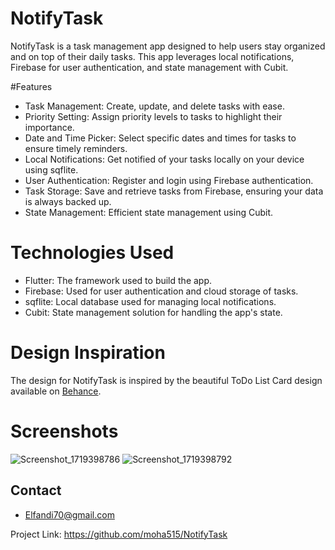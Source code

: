 # NotifyTask
NotifyTask is a task management app designed to help users stay organized and on top of their daily tasks. This app leverages local notifications, Firebase for user authentication, and state management with Cubit.

#Features
- Task Management: Create, update, and delete tasks with ease.
- Priority Setting: Assign priority levels to tasks to highlight their importance.
- Date and Time Picker: Select specific dates and times for tasks to ensure timely reminders.
- Local Notifications: Get notified of your tasks locally on your device using sqflite.
- User Authentication: Register and login using Firebase authentication.
- Task Storage: Save and retrieve tasks from Firebase, ensuring your data is always backed up.
- State Management: Efficient state management using Cubit.
# Technologies Used
- Flutter: The framework used to build the app.
- Firebase: Used for user authentication and cloud storage of tasks.
- sqflite: Local database used for managing local notifications.
- Cubit: State management solution for handling the app's state.
# Design Inspiration
The design for NotifyTask is inspired by the beautiful ToDo List Card design available on [Behance](https://www.behance.net/gallery/98607067/ToDo-List-Card/modules/569240763).
# Screenshots
![Screenshot_1719398786](https://github.com/moha515/NotifyTask/assets/19934561/5f064564-f06c-4e39-85ee-edbbc96b9b8d)
![Screenshot_1719398792](https://github.com/moha515/NotifyTask/assets/19934561/60a58b49-4fc3-4950-bee5-df0bb96c7cb1)

## Contact
- Elfandi70@gmail.com

Project Link: https://github.com/moha515/NotifyTask
